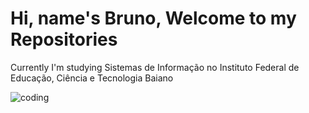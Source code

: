 # Hi, name's Bruno, Welcome to my Repositories

Currently I'm studying Sistemas de Informação no Instituto Federal de Educação, Ciência e Tecnologia Baiano

![coding](https://user-images.githubusercontent.com/87445568/169904000-13d2db0e-b528-478c-adb4-396f8339ec07.gif)
